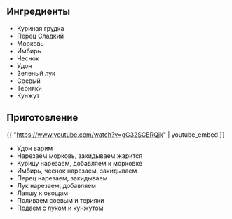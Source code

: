 ## Ингредиенты

- Куриная грудка
- Перец Сладкий
- Морковь
- Имбирь
- Чеснок
- Удон
- Зеленый лук
- Соевый
- Терияки
- Кунжут

## Приготовление

{{ "https://www.youtube.com/watch?v=gG32SCERQjk" | youtube_embed }}

- Удон варим
- Нарезаем морковь, закидываем жарится
- Курицу нарезаем, добавляем к морковке
- Имбирь, чеснок нарезаем, закидываем
- Перец нарезаем, закидываем
- Лук нарезаем, добавляем
- Лапшу к овощам
- Поливаем соевым и терияки
- Подаем с луком и кунжутом